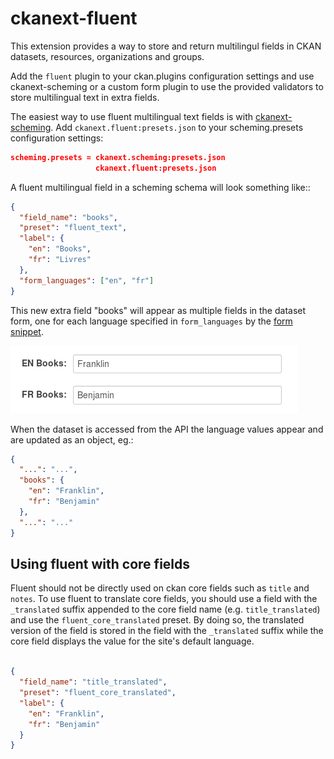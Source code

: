 ckanext-fluent
==============

This extension provides a way to store and return multilingul
fields in CKAN datasets, resources, organizations and groups.

Add the `fluent` plugin to your ckan.plugins configuration
settings and use ckanext-scheming or a custom form plugin to
use the provided validators to store multilingual text in
extra fields.

The easiest way to use fluent multilingual text fields is with
[ckanext-scheming](https://github.com/open-data/ckanext-scheming/).
Add `ckanext.fluent:presets.json` to your scheming.presets
configuration settings:

```json
scheming.presets = ckanext.scheming:presets.json
                   ckanext.fluent:presets.json
```

A fluent multilingual field in a scheming schema
will look something like::

```json
{
  "field_name": "books",
  "preset": "fluent_text",
  "label": {
    "en": "Books",
    "fr": "Livres"
  },
  "form_languages": ["en", "fr"]
}
```

This new extra field "books" will appear as multiple fields in the
dataset form, one for each language specified in `form_languages`
by the [form snippet](ckanext/fluent/templates/scheming/form_snippets/fluent_text.html).

![Example of fluent form snippet](docs/multilingual-form.png)

When the dataset is accessed from the API the language values appear
and are updated as an object, eg.:

```json
{
  "...": "...",
  "books": {
    "en": "Franklin",
    "fr": "Benjamin"
  },
  "...": "..."
}
```
## Using fluent with core fields ##

Fluent should not be directly used on ckan core fields such as `title` and `notes`.
To use fluent to translate core fields, you should use a field with the `_translated`
suffix appended to the core field name (e.g. `title_translated`) and use the `fluent_core_translated`
preset. By doing so, the translated version of the field is stored in the field with the
`_translated` suffix while the core field displays the value for the site's default language.

```json

{
  "field_name": "title_translated",
  "preset": "fluent_core_translated",
  "label": {
    "en": "Franklin",
    "fr": "Benjamin"
  }
}
```
